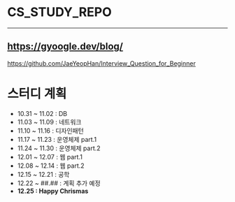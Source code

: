 # CS_STUDY_REPO
---
https://gyoogle.dev/blog/
---
https://github.com/JaeYeopHan/Interview_Question_for_Beginner

# 스터디 계획
- 10.31 ~ 11.02 : DB
- 11.03 ~ 11.09 : 네트워크
- 11.10 ~ 11.16 : 디자인패턴
- 11.17 ~ 11.23 : 운영체제 part.1
- 11.24 ~ 11.30 : 운영체제 part.2
- 12.01 ~ 12.07 : 웹 part.1
- 12.08 ~ 12.14 : 웹 part.2
- 12.15 ~ 12.21 : 공학
- 12.22 ~ ##.## : 계획 추가 예정
- **12.25 : Happy Chrismas**
